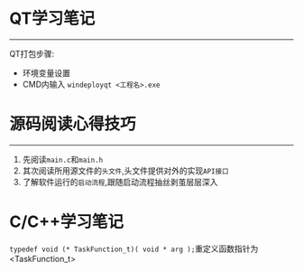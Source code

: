 # QT学习笔记
---
QT打包步骤:
- 环境变量设置
- CMD内输入    `windeployqt <工程名>.exe`

# 源码阅读心得技巧
---
1. 先阅读`main.c`和`main.h`
2. 其次阅读所用源文件的`头文件`,头文件提供对外的实现`API接口`
3. 了解软件运行的`启动流程`,跟随启动流程抽丝剥茧层层深入

# C/C++学习笔记
`typedef void (* TaskFunction_t)( void * arg );`重定义函数指针为<TaskFunction_t>
